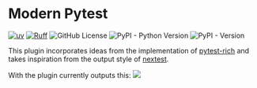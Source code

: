 # Modern Pytest

[![uv](https://img.shields.io/endpoint?url=https://raw.githubusercontent.com/astral-sh/uv/main/assets/badge/v0.json)](https://github.com/astral-sh/uv)
[![Ruff](https://img.shields.io/endpoint?url=https://raw.githubusercontent.com/astral-sh/ruff/main/assets/badge/v2.json)](https://github.com/astral-sh/ruff)
![GitHub License](https://img.shields.io/github/license/zen-xu/pytest-modern)
![PyPI - Python Version](https://img.shields.io/pypi/pyversions/pytest-modern)
![PyPI - Version](https://img.shields.io/pypi/v/pytest-modern)

This plugin incorporates ideas from the implementation of [pytest-rich](https://github.com/nicoddemus/pytest-rich) and takes inspiration from the output style of [nextest](https://nexte.st).

With the plugin currently outputs this:
<a href="https://asciinema.org/a/728361" target="_blank"><img src="https://asciinema.org/a/728361.svg" /></a>
